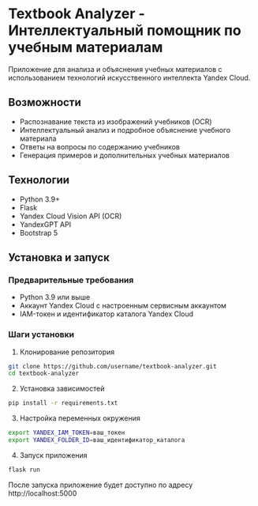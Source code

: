 # Textbook Analyzer - Интеллектуальный помощник по учебным материалам

Приложение для анализа и объяснения учебных материалов с использованием технологий искусственного интеллекта Yandex Cloud.

## Возможности
- Распознавание текста из изображений учебников (OCR)
- Интеллектуальный анализ и подробное объяснение учебного материала
- Ответы на вопросы по содержанию учебников
- Генерация примеров и дополнительных учебных материалов

## Технологии
- Python 3.9+
- Flask
- Yandex Cloud Vision API (OCR)
- YandexGPT API
- Bootstrap 5

## Установка и запуск

### Предварительные требования
- Python 3.9 или выше
- Аккаунт Yandex Cloud с настроенным сервисным аккаунтом
- IAM-токен и идентификатор каталога Yandex Cloud

### Шаги установки

1. Клонирование репозитория
```bash
git clone https://github.com/username/textbook-analyzer.git
cd textbook-analyzer
```

2. Установка зависимостей
```bash
pip install -r requirements.txt
```

3. Настройка переменных окружения
```bash
export YANDEX_IAM_TOKEN=ваш_токен
export YANDEX_FOLDER_ID=ваш_идентификатор_каталога
```

4. Запуск приложения
```bash
flask run
```

После запуска приложение будет доступно по адресу http://localhost:5000
